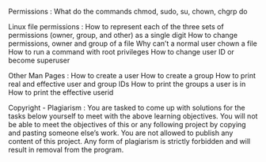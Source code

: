 Permissions :
What do the commands chmod, sudo, su, chown, chgrp do
 
Linux file permissions :
How to represent each of the three sets of permissions (owner, group, and other) as a single digit
How to change permissions, owner and group of a file
Why can’t a normal user chown a file
How to run a command with root privileges
How to change user ID or become superuser

Other Man Pages :
How to create a user
How to create a group
How to print real and effective user and group IDs
How to print the groups a user is in
How to print the effective userid

Copyright - Plagiarism :
You are tasked to come up with solutions for the tasks below yourself to meet with the above learning objectives.
You will not be able to meet the objectives of this or any following project by copying and pasting someone else’s work.
You are not allowed to publish any content of this project.
Any form of plagiarism is strictly forbidden and will result in removal from the program.
